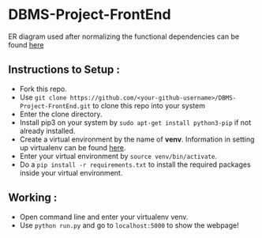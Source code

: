 # DBMS-Project-FrontEnd
ER diagram used after normalizing the functional dependencies can be found [here](https://app.lucidchart.com/invitations/accept/a10dbdc6-0ee7-4c22-a961-585b54cfbe81)

## Instructions to Setup :

* Fork this repo.
* Use `git clone https://github.com/<your-github-username>/DBMS-Project-FrontEnd.git` to clone this repo into your system
* Enter the clone directory.
* Install pip3 on your system by `sudo apt-get install python3-pip` if not already installed.
* Create a virtual environment by the name of **venv**. Information in setting up virtualenv can be found [here](https://docs.python-guide.org/dev/virtualenvs/ "Pipenv & Virtual Environments").
* Enter your virtual environment by `source venv/bin/activate`.
* Do a `pip install -r requirements.txt` to install the required packages inside your virtual environment.

## Working :

* Open command line and enter your virtualenv venv.
* Use `python run.py` and go to `localhost:5000` to show the webpage!